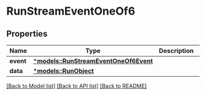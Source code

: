 # RunStreamEventOneOf6

## Properties
Name | Type | Description | Notes
------------ | ------------- | ------------- | -------------
**event** | [***models::RunStreamEventOneOf6Event**](RunStreamEvent_oneOf_6_event.md) |  | 
**data** | [***models::RunObject**](RunObject.md) |  | 

[[Back to Model list]](../README.md#documentation-for-models) [[Back to API list]](../README.md#documentation-for-api-endpoints) [[Back to README]](../README.md)


